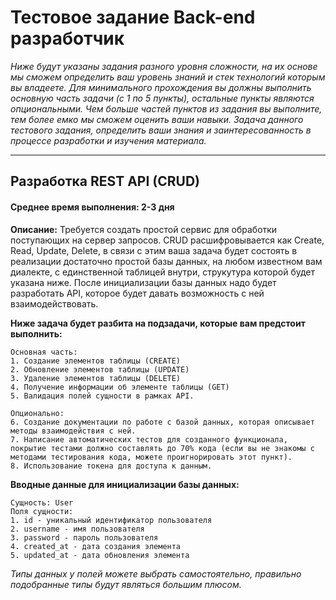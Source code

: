 # Тестовое задание Back-end разработчик
*Ниже будут указаны задания разного уровня сложности, на их основе мы сможем определить ваш уровень знаний и стек технологий которым вы владеете. Для минимального прохождения вы должны выполнить основную часть задачи (с 1 по 5 пункты), остальные пункты являются опциональными. Чем больше частей пунктов из задания вы выполните, тем более емко мы сможем оценить ваши навыки. Задача данного тестового задания, определить ваши знания и заинтересованность в процессе разработки и изучения материала.*
___
## Разработка REST API (CRUD)
#### **Среднее время выполнения:** 2-3 дня
**Описание:** Требуется создать простой сервис для обработки поступающих на сервер запросов. CRUD расшифровывается как Create, Read, Update, Delete, в связи с этим ваша задача будет состоять в реализации достаточно простой базы данных, на любом известном вам диалекте, с единственной таблицей внутри, струкутура которой будет указана ниже. После инициализации базы данных надо будет разработать API, которое будет давать возможность с ней взаимодействовать.

**Ниже задача будет разбита на подзадачи, которые вам предстоит выполнить:**
```
Основная часть:
1. Создание элементов таблицы (CREATE)
2. Обновление элементов таблицы (UPDATE)
3. Удаление элементов таблицы (DELETE)
4. Получение информации об элементе таблицы (GET)
5. Валидация полей сущности в рамках API.

Опционально:
6. Создание документации по работе с базой данных, которая описывает методы взаимодействия с ней.
7. Написание автоматических тестов для созданного функционала,
покрытие тестами должно составлять до 70% кода (если вы не знакомы с методами тестирования кода, можете проигнорировать этот пункт).
8. Использование токена для доступа к данным.
```

**Вводные данные для инициализации базы данных:**
```
Сущность: User
Поля сущности:
1. id - уникальный идентификатор пользователя
2. username - имя пользователя
3. password - пароль пользователя
4. created_at - дата создания элемента
5. updated_at - дата обновления элемента
```
*Типы данных у полей можете выбрать самостоятельно, правильно подобранные типы будут являться большим плюсом.*
